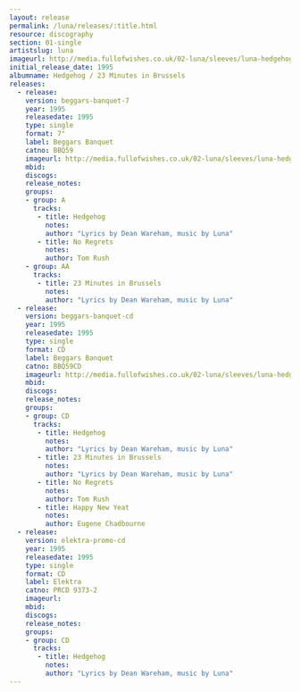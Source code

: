 ```yaml
---
layout: release
permalink: /luna/releases/:title.html
resource: discography
section: 01-single
artistslug: luna
imageurl: http://media.fullofwishes.co.uk/02-luna/sleeves/luna-hedgehog-23-minutes.jpg
initial_release_date: 1995
albumname: Hedgehog / 23 Minutes in Brussels
releases:
  - release: 
    version: beggars-banquet-7
    year: 1995
    releasedate: 1995
    type: single
    format: 7"
    label: Beggars Banquet
    catno: BBQ59
    imageurl: http://media.fullofwishes.co.uk/02-luna/sleeves/luna-hedgehog-23-minutes.jpg
    mbid: 
    discogs: 
    release_notes: 
    groups:
    - group: A
      tracks:
       - title: Hedgehog
         notes: 
         author: "Lyrics by Dean Wareham, music by Luna"
       - title: No Regrets
         notes: 
         author: Tom Rush
    - group: AA
      tracks:
       - title: 23 Minutes in Brussels
         notes: 
         author: "Lyrics by Dean Wareham, music by Luna"
  - release: 
    version: beggars-banquet-cd
    year: 1995
    releasedate: 1995
    type: single
    format: CD
    label: Beggars Banquet
    catno: BBQ59CD
    imageurl: http://media.fullofwishes.co.uk/02-luna/sleeves/luna-hedgehog-23-minutes.jpg
    mbid: 
    discogs: 
    release_notes: 
    groups:
    - group: CD
      tracks:
       - title: Hedgehog
         notes: 
         author: "Lyrics by Dean Wareham, music by Luna"
       - title: 23 Minutes in Brussels
         notes: 
         author: "Lyrics by Dean Wareham, music by Luna"
       - title: No Regrets
         notes: 
         author: Tom Rush
       - title: Happy New Yeat
         notes: 
         author: Eugene Chadbourne
  - release: 
    version: elektra-promo-cd
    year: 1995
    releasedate: 1995
    type: single
    format: CD
    label: Elektra
    catno: PRCD 9373-2
    imageurl: 
    mbid: 
    discogs: 
    release_notes: 
    groups:
    - group: CD
      tracks:
       - title: Hedgehog
         notes: 
         author: "Lyrics by Dean Wareham, music by Luna"
---
```


